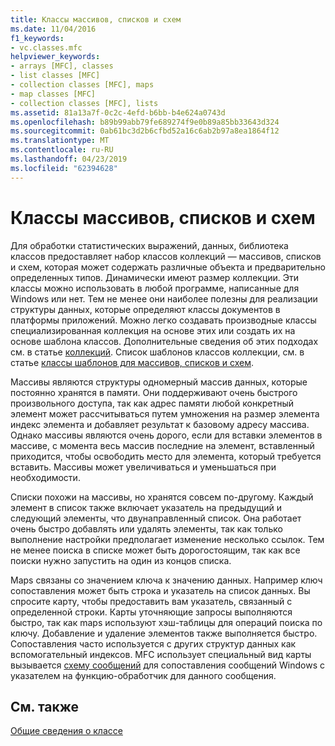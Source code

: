 ```yaml
---
title: Классы массивов, списков и схем
ms.date: 11/04/2016
f1_keywords:
- vc.classes.mfc
helpviewer_keywords:
- arrays [MFC], classes
- list classes [MFC]
- collection classes [MFC], maps
- map classes [MFC]
- collection classes [MFC], lists
ms.assetid: 81a13a7f-0c2c-4efd-b6bb-b4e624a0743d
ms.openlocfilehash: b89b99abb79fe689274f9e0b89a85bb33643d324
ms.sourcegitcommit: 0ab61bc3d2b6cfbd52a16c6ab2b97a8ea1864f12
ms.translationtype: MT
ms.contentlocale: ru-RU
ms.lasthandoff: 04/23/2019
ms.locfileid: "62394628"
---
```

# <a name="array-list-and-map-classes"></a>Классы массивов, списков и схем

Для обработки статистических выражений, данных, библиотека классов предоставляет набор классов коллекций — массивов, списков и схем, которая может содержать различные объекта и предварительно определенных типов. Динамически имеют размер коллекции. Эти классы можно использовать в любой программе, написанные для Windows или нет. Тем не менее они наиболее полезны для реализации структуры данных, которые определяют классы документов в платформы приложений. Можно легко создавать производные классы специализированная коллекция на основе этих или создать их на основе шаблона классов. Дополнительные сведения об этих подходах см. в статье [коллекций](../mfc/collections.md). Список шаблонов классов коллекции, см. в статье [классы шаблонов для массивов, списков и схем](../mfc/template-classes-for-arrays-lists-and-maps.md).

Массивы являются структуры одномерный массив данных, которые постоянно хранятся в памяти. Они поддерживают очень быстрого произвольного доступа, так как адрес памяти любой конкретный элемент может рассчитываться путем умножения на размер элемента индекс элемента и добавляет результат к базовому адресу массива. Однако массивы являются очень дорого, если для вставки элементов в массиве, с момента весь массив последние на элемент, вставленный приходится, чтобы освободить место для элемента, который требуется вставить. Массивы может увеличиваться и уменьшаться при необходимости.

Списки похожи на массивы, но хранятся совсем по-другому. Каждый элемент в список также включает указатель на предыдущий и следующий элементы, что двунаправленный список. Она работает очень быстро добавлять или удалять элементы, так как только выполнение настройки предполагает изменение несколько ссылок. Тем не менее поиска в списке может быть дорогостоящим, так как все поиски нужно запустить на один из концов списка.

Maps связаны со значением ключа к значению данных. Например ключ сопоставления может быть строка и указатель на список данных. Вы спросите карту, чтобы предоставить вам указатель, связанный с определенной строки. Карты уточняющие запросы выполняются быстро, так как maps используют хэш-таблицы для операций поиска по ключу. Добавление и удаление элементов также выполняется быстро. Сопоставления часто используется с других структур данных как вспомогательный индексов. MFC использует специальный вид карты вызывается [схему сообщений](../mfc/mapping-messages.md) для сопоставления сообщений Windows с указателем на функцию-обработчик для данного сообщения.

## <a name="see-also"></a>См. также

[Общие сведения о классе](../mfc/class-library-overview.md)

